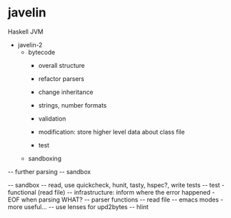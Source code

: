 javelin
=======

Haskell JVM

* javelin-2
  * bytecode
    * overall structure
    * refactor parsers
    * change inheritance
    * strings, number formats

    * validation
    * modification: store higher level data about class file
    * test
  * sandboxing
  
-- further parsing
-- sandbox

-- sandbox
-- read, use quickcheck, hunit, tasty, hspec?, write tests
-- test - functional (read file)
-- infrastructure: inform where the error happened - EOF when parsing WHAT?
-- parser functions
-- read file
-- emacs modes - more useful...
-- use lenses for upd2bytes
-- hlint
